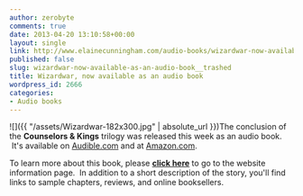 ```yaml
---
author: zerobyte
comments: true
date: 2013-04-20 13:10:58+00:00
layout: single
link: http://www.elainecunningham.com/audio-books/wizardwar-now-available-as-an-audio-book__trashed/
published: false
slug: wizardwar-now-available-as-an-audio-book__trashed
title: Wizardwar, now available as an audio book
wordpress_id: 2666
categories:
- Audio books
---
```


![]({{ "/assets/Wizardwar-182x300.jpg" | absolute_url }})The conclusion of the **Counselors & Kings** trilogy was released this week as an audio book.  It's available on [Audible.com](http://www.audible.com/pd/ref=sr_2_5?asin=B00CD7R9AM&qid=1366463007&sr=2-5) and at [Amazon.com](http://www.amazon.com/The-Wizardwar-Forgotten-Realms-Counselors/dp/B00CDIX3V0/ref=sr_1_1?ie=UTF8&qid=1366463180&sr=8-1&keywords=audio+books%2C+wizardwar%2C+Elaine+Cunningham).

To learn more about this book, please **[click here](http://www.elainecunningham.com/books/forgotten-realms/the-wizardwar-info/)** to go to the website information page.  In addition to a short description of the story, you'll find links to sample chapters, reviews, and online booksellers.


